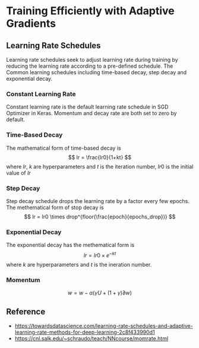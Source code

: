 # Training Efficiently with Adaptive Gradients

## Learning Rate Schedules
  Learning rate schedules seek to adjust learning rate during training by reducing the learning rate according to a pre-defined schedule. The Common learning schedules including time-based decay, step decay and exponential decay.
  
### Constant Learning Rate
  Constant learning rate is the default learning rate schedule in SGD Optimizer in Keras. Momentum and decay rate are both set to zero by default.
  
### Time-Based Decay
  The mathematical form of time-based decay is 
  $$
  lr = \frac{lr0}{1+kt}
  $$
  where $lr$, $k$ are hyperparameters and $t$ is the iteration number, $lr0$ is the initial value of $lr$
  
### Step Decay
  Step decay schedule drops the learning rate by a factor every few epochs. The methematical form of stop decay is
  $$
  lr = lr0 \times drop^{floor(\frac{epoch}{epochs_drop})}
  $$
### Exponential Decay
  The exponential decay has the methematical form is 
  $$ 
  lr = lr0 \times e^{-kt}
  $$
  where $k$ are hyperparameters and $t$ is the ineration number.

### Momentum
$$
  w = w - \alpha(\gamma U + (1+\gamma)\partial w)
$$
  

## Reference
* https://towardsdatascience.com/learning-rate-schedules-and-adaptive-learning-rate-methods-for-deep-learning-2c8f433990d1
* https://cnl.salk.edu/~schraudo/teach/NNcourse/momrate.html
